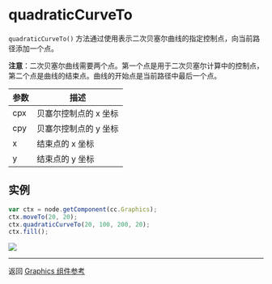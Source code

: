 # quadraticCurveTo

`quadraticCurveTo()` 方法通过使用表示二次贝塞尔曲线的指定控制点，向当前路径添加一个点。   

**注意**：二次贝塞尔曲线需要两个点。第一个点是用于二次贝塞尔计算中的控制点，第二个点是曲线的结束点。曲线的开始点是当前路径中最后一个点。

| 参数 |   描述
| -------------- | ----------- |
| cpx | 贝塞尔控制点的 x 坐标
| cpy | 贝塞尔控制点的 y 坐标
| x | 结束点的 x 坐标
| y | 结束点的 y 坐标

## 实例

```javascript
var ctx = node.getComponent(cc.Graphics);
ctx.moveTo(20, 20);
ctx.quadraticCurveTo(20, 100, 200, 20);
ctx.fill();
```

<a href="graphics/quadraticCurveTo.png"><img src="graphics/quadraticCurveTo.png"></a>

<hr>

返回 [Graphics 组件参考](../../components/graphics.md)
